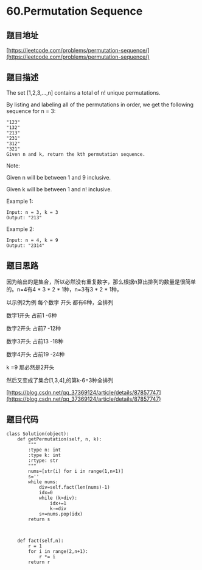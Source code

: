 60.Permutation Sequence
======================

题目地址
--------
[https://leetcode.com/problems/permutation-sequence/](https://leetcode.com/problems/permutation-sequence/)


题目描述
-------

The set [1,2,3,...,n] contains a total of n! unique permutations.

By listing and labeling all of the permutations in order, we get the following sequence for n = 3:
```
"123"
"132"
"213"
"231"
"312"
"321"
Given n and k, return the kth permutation sequence.
```
Note:

Given n will be between 1 and 9 inclusive.

Given k will be between 1 and n! inclusive.

Example 1:
```
Input: n = 3, k = 3
Output: "213"
```
Example 2:
```
Input: n = 4, k = 9
Output: "2314"
```


题目思路
------

因为给出的是集合，所以必然没有重复数字，那么根据n算出排列的数量是很简单的。n=4有4 * 3 * 2 * 1种，n=3有3 * 2 * 1种，

以示例2为例 每个数字 开头 都有6种，全排列

数字1开头 占前1 -6种

数字2开头 占前7 -12种

数字3开头 占前13 -18种

数字4开头 占前19 -24种

k =9 那必然是2开头

然后又变成了集合[1,3,4],的第k-6=3种全排列

[https://blog.csdn.net/qq_37369124/article/details/87857747](https://blog.csdn.net/qq_37369124/article/details/87857747)


题目代码
--------
```
class Solution(object):
    def getPermutation(self, n, k):
        """
        :type n: int
        :type k: int
        :rtype: str
        """
        nums=[str(i) for i in range(1,n+1)]
        s=''
        while nums:
            div=self.fact(len(nums)-1)
            idx=0
            while (k>div):
                idx+=1
                k-=div
            s+=nums.pop(idx)
        return s
    

    
    def fact(self,n):
        r = 1
        for i in range(2,n+1):
            r *= i
        return r
```

